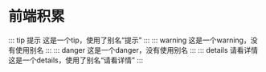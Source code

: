 # 前端积累

::: tip 提示
这是一个tip，使用了别名“提示”
:::
::: warning
这是一个warning，没有使用别名
:::
::: danger
这是一个danger，没有使用别名
:::
::: details 请看详情
这是一个details，使用了别名“请看详情”
:::
